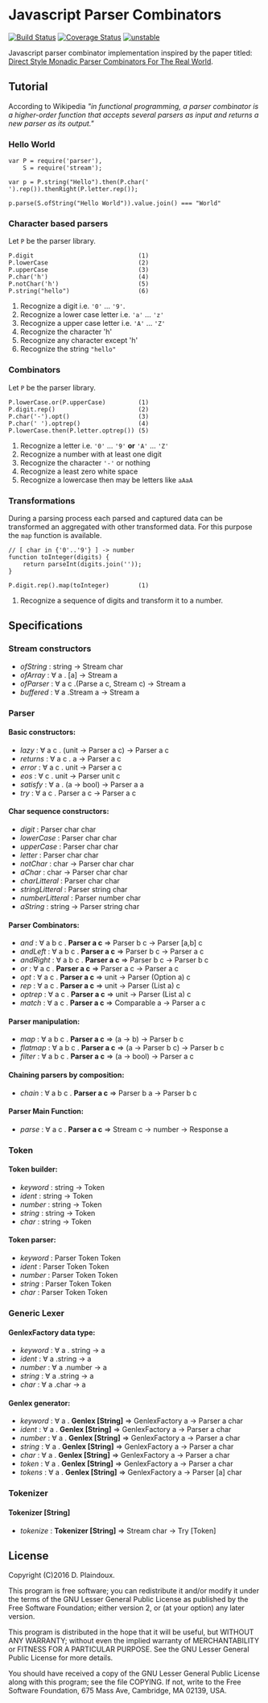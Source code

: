 # Javascript Parser Combinators

[![Build Status](https://travis-ci.org/d-plaindoux/parsec.svg)](https://travis-ci.org/d-plaindoux/parsec) 
[![Coverage Status](https://coveralls.io/repos/d-plaindoux/parsec/badge.png?branch=master)](https://coveralls.io/r/d-plaindoux/parsec?branch=master) 
[![unstable](http://badges.github.io/stability-badges/dist/stable.svg)](http://github.com/badges/stability-badges)

Javascript parser combinator implementation inspired by the paper titled:
[Direct Style Monadic Parser Combinators For The Real World](http://research.microsoft.com/en-us/um/people/daan/download/papers/parsec-paper.pdf).

## Tutorial

According to Wikipedia *"in functional programming, a parser combinator is a 
higher-order function that accepts several parsers as input and returns a new 
parser as its output."* 

### Hello World

```
var P = require('parser'),
    S = require('stream');

var p = P.string("Hello").then(P.char(' ').rep()).thenRight(P.letter.rep());
            
p.parse(S.ofString("Hello World")).value.join() === "World"
```

### Character based parsers

Let `P` be the parser library.

```
P.digit                             (1)
P.lowerCase                         (2)
P.upperCase                         (3)
P.char('h')                         (4)
P.notChar('h')                      (5)
P.string("hello")                   (6)
```

1. Recognize a digit i.e. `'0'` ... `'9'`.
2. Recognize a lower case letter i.e. `'a'` ... `'z'`
3. Recognize a upper case letter i.e. `'A'` ... `'Z'`
4. Recognize the character 'h'
5. Recognize any character except 'h'
6. Recognize the string `"hello"`

### Combinators

Let `P` be the parser library.

```
P.lowerCase.or(P.upperCase)         (1)
P.digit.rep()                       (2)
P.char('-').opt()                   (3)
P.char(' ').optrep()                (4)
P.lowerCase.then(P.letter.optrep()) (5)
```

1. Recognize a letter i.e. `'0'` ... `'9'` **or** `'A'` ... `'Z'`
4. Recognize a number with at least one digit 
3. Recognize the character `'-'` or nothing
4. Recognize a least zero white space
5. Recognize a lowercase then may be letters like `aAaA`

### Transformations

During a parsing process each parsed and captured data can be transformed 
an aggregated with other transformed data. For this purpose the `map` 
function is available.

```
// [ char in {'0'..'9'} ] -> number
function toInteger(digits) {
    return parseInt(digits.join(''));
}

P.digit.rep().map(toInteger)        (1)
```

1. Recognize a sequence of digits and transform it to a number.

## Specifications

### Stream constructors
- *ofString* : string -> Stream char
- *ofArray* : &forall; a . [a] -> Stream a
- *ofParser* : &forall; a c .(Parse a c, Stream c) -> Stream a
- *buffered* : &forall; a .Stream a -> Stream a

### Parser

#### Basic constructors:
- *lazy* : &forall; a c . (unit &rarr; Parser a c) &rarr; Parser a c
- *returns* : &forall; a c . a &rarr; Parser a c
- *error* : &forall; a c . unit &rarr; Parser a c
- *eos* : &forall; c . unit &rarr; Parser unit c
- *satisfy* : &forall; a . (a &rarr; bool) &rarr; Parser a a
- *try* : &forall; a c . Parser a c &rarr; Parser a c

#### Char sequence constructors:
- *digit* : Parser char char
- *lowerCase* : Parser char char
- *upperCase* : Parser char char
- *letter* : Parser char char
- *notChar* : char &rarr; Parser char char
- *aChar* : char &rarr; Parser char char
- *charLitteral* : Parser char char
- *stringLitteral* : Parser string char
- *numberLitteral* : Parser number char
- *aString* : string &rarr; Parser string char

#### Parser Combinators:
- *and* : &forall; a b c . **Parser a c** &rArr; Parser b c &rarr; Parser [a,b] c
- *andLeft* : &forall; a b c . **Parser a c** &rArr; Parser b c &rarr; Parser a c
- *andRight* : &forall; a b c . **Parser a c** &rArr; Parser b c &rarr; Parser b c
- *or* : &forall; a c . **Parser a c** &rArr; Parser a c &rarr; Parser a c
- *opt* : &forall; a c . **Parser a c** &rArr; unit &rarr; Parser (Option a) c
- *rep* : &forall; a c . **Parser a c** &rArr; unit &rarr; Parser (List a) c
- *optrep* : &forall; a c . **Parser a c** &rArr; unit &rarr; Parser (List a) c
- *match* : &forall; a c . **Parser a c** &rArr; Comparable a &rarr; Parser a c

#### Parser manipulation:
- *map* : &forall; a b c . **Parser a c** &rArr; (a &rarr; b) &rarr; Parser b c
- *flatmap* : &forall; a b c . **Parser a c** &rArr; (a &rarr; Parser b c) &rarr; Parser b c
- *filter* : &forall; a b c . **Parser a c** &rArr; (a &rarr; bool) &rarr; Parser a c

#### Chaining parsers by composition:
- *chain* : &forall; a b c . **Parser a c** &rArr; Parser b a &rarr; Parser b c

#### Parser Main Function:
- *parse* : &forall; a c . **Parser a c** &rArr; Stream c &rarr; number &rarr; Response a

### Token

#### Token builder:
- *keyword* : string &rarr; Token 
- *ident* : string &rarr; Token 
- *number* : string &rarr; Token 
- *string* : string &rarr; Token 
- *char* : string &rarr; Token 

#### Token parser:
- *keyword* : Parser Token Token
- *ident* : Parser Token Token
- *number* : Parser Token Token 
- *string* : Parser Token Token 
- *char* : Parser Token Token

### Generic Lexer

#### GenlexFactory data type:
- *keyword* : &forall; a . string &rarr; a
- *ident* : &forall; a .string &rarr; a
- *number* : &forall; a .number &rarr; a
- *string* : &forall; a .string &rarr; a
- *char* : &forall; a .char &rarr; a

#### Genlex generator:
- *keyword* : &forall; a . **Genlex [String]** &rArr; GenlexFactory a &rarr; Parser a char
- *ident* : &forall; a . **Genlex [String]** &rArr; GenlexFactory a &rarr; Parser a char
- *number* : &forall; a . **Genlex [String]** &rArr; GenlexFactory a &rarr; Parser a char
- *string* : &forall; a . **Genlex [String]** &rArr; GenlexFactory a &rarr; Parser a char
- *char* : &forall; a . **Genlex [String]** &rArr; GenlexFactory a &rarr; Parser a char
- *token* : &forall; a . **Genlex [String]** &rArr; GenlexFactory a &rarr; Parser a char
- *tokens* : &forall; a . **Genlex [String]** &rArr; GenlexFactory a &rarr; Parser [a] char

### Tokenizer

#### Tokenizer [String]
- *tokenize* : **Tokenizer [String]** &rArr; Stream char &rarr; Try [Token]

## License

Copyright (C)2016 D. Plaindoux.

This program is  free software; you can redistribute  it and/or modify
it  under the  terms  of  the GNU  Lesser  General  Public License  as
published by  the Free Software  Foundation; either version 2,  or (at
your option) any later version.

This program  is distributed in the  hope that it will  be useful, but
WITHOUT   ANY  WARRANTY;   without  even   the  implied   warranty  of
MERCHANTABILITY  or FITNESS  FOR  A PARTICULAR  PURPOSE.  See the  GNU
Lesser General Public License for more details.

You  should have  received a  copy of  the GNU  Lesser General  Public
License along with  this program; see the file COPYING.  If not, write
to the  Free Software Foundation,  675 Mass Ave, Cambridge,  MA 02139,
USA.




